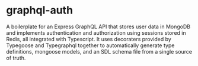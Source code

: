 # graphql-auth
A boilerplate for an Express GraphQL API that stores user data in MongoDB and implements authentication and authorization using sessions stored in Redis, all integrated with Typescript. It uses decoraters provided by Typegoose and Typegraphql together to automatically generate type definitions, mongoose models, and an SDL schema file from a single source of truth.
